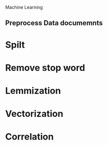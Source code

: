 Machine Learning

##  Preprocess Data documemnts
# Spilt
# Remove stop word
# Lemmization
# Vectorization
# Correlation
